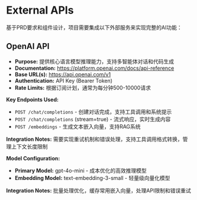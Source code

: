 # External APIs

基于PRD要求和组件设计，项目需要集成以下外部服务来实现完整的AI功能：

## OpenAI API

- **Purpose:** 提供核心语言模型推理能力，支持多智能体对话和代码生成
- **Documentation:** https://platform.openai.com/docs/api-reference
- **Base URL(s):** https://api.openai.com/v1
- **Authentication:** API Key (Bearer Token)
- **Rate Limits:** 根据订阅计划，通常为每分钟500-10000请求

**Key Endpoints Used:**
- `POST /chat/completions` - 创建对话完成，支持工具调用和系统提示
- `POST /chat/completions` (stream=true) - 流式响应，实时生成内容
- `POST /embeddings` - 生成文本嵌入向量，支持RAG系统

**Integration Notes:** 需要实现重试机制和错误处理，支持工具调用格式转换，管理上下文长度限制

**Model Configuration:**
- **Primary Model:** gpt-4o-mini - 成本优化的高效推理模型
- **Embedding Model:** text-embedding-3-small - 轻量级向量化模型

**Integration Notes:** 批量处理优化，缓存常用嵌入向量，处理API限制和错误重试
